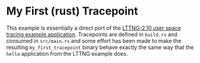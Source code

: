 # My First (rust) Tracepoint
This example is essentially a direct port of the
[LTTNG-2.10 user space tracing example application](http://lttng.org/docs/v2.10/#doc-tracing-your-own-user-application).
Tracepoints are defined in `build.rs` and consumed in `src/main.rs` and some effort has been made to
make the resulting `my_first_tracepoint` binary behave exactly the same way that the `hello` application
from the LTTNG example does.
